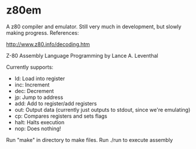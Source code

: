 # z80em
A z80 compiler and emulator. Still very much in development, but slowly making progress. References:

http://www.z80.info/decoding.htm

Z-80 Assembly Language Programming by Lance A. Leventhal

Currently supports:

* ld: Load into register
* inc: Increment
* dec: Decrement
* jp: Jump to address
* add: Add to register/add registers
* out: Output data (currently just outputs to stdout, since we're emulating)
* cp: Compares registers and sets flags
* halt: Halts execution
* nop: Does nothing!

Run "make" in directory to make files. Run ./run to execute assembly
